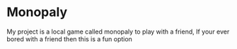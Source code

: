 # Monopaly
My project is a local game called monopaly to play with a friend, 
If your ever bored with a friend then this is a fun option
